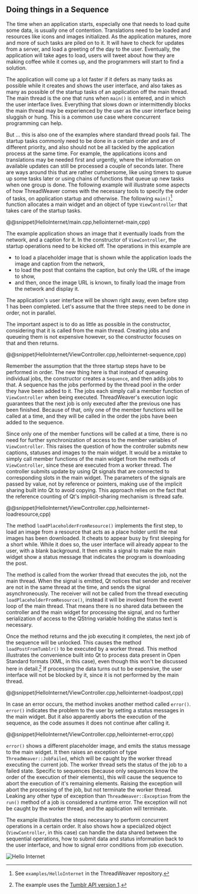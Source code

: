 ## Doing things in a Sequence

The time when an application starts, especially one that needs
to load quite some data, is usually one of contention. Translations
need to be loaded and resources like icons and images initialized. As
the application matures, more and more of such tasks are piled on to
it. It will have to check for updates from a server, and load a
greeting of the day to the user. Eventually, the application will
take ages to load, users will tweet about how they are making coffee
while it comes up, and the programmers will start to find a solution. 

The application will come up a lot faster if it defers as many
tasks as possible while it creates and shows the user interface, and
also takes as many as possible of the startup tasks of an application
off the main thread. The main thread is the one that runs when
`main()` is entered, and in which the user interface lives. Everything
that slows down or intermittendly blocks the main thread may be
experienced by the user as the user interface being sluggish or
hung. This is a common use case where concurrent programming can
help. 

But ... this is also one of the examples where standard thread pools
fail. The startup tasks commonly need to be done in a certain order
and are of different priority, and also should not be all tackled by
the application process at the same time. 
For example, the applications icons and translations may be needed
first and urgently, where the information on available updates can
still be processed a couple of seconds later. There are ways around
this that are rather cumbersome, like using timers to queue up some
tasks later or using chains of functions that queue up new tasks when
one group is done. The following example will illustrate some aspects
of how ThreadWeaver comes with the necessary tools to specify the
order of tasks, on application startup and otherwise. The following
`main()`[^4] function allocates a main widget and an object of type
`ViewController` that takes care of the startup tasks.

@@snippet(HelloInternet/main.cpp,hellointernet-main,cpp)

The example application shows an image that it eventually loads from
the network, and a caption for it. In the constructor of
`ViewController`, the startup operations need to be kicked off. The
operations in this example are 

* to load a placeholder image that is shown while the application
  loads the image and caption from the network,
* to load the post that contains the caption, but only the URL of the
  image to show,
* and then, once the image URL is known, to finally load the image
  from the network and display it.

The application's user interface will be shown right away, even before
step 1 has been completed. Let's assume that the three steps need to
be done in order, not in parallel.

The important aspect is to do as little as possible in the
constructor, considering that it is called from the main
thread. Creating jobs and queueing them is not expensive however, so
the constructor focuses on that and then returns.

@@snippet(HelloInternet/ViewController.cpp,hellointernet-sequence,cpp)

Remember the assumption that the three startup steps have to be
performed in order. The new thing here is that instead of queueing
individual jobs, the constructor creates a `Sequence`, and then adds
jobs to that. A sequence has the jobs performed by the thread pool in
the order they have been added to it. The jobs each simply call a
member function of `ViewController` when being
executed. ThreadWeaver's execution logic guarantees that the next job
is only executed after the previous one has been finished. Because of
that, only one of the member functions will be called at a time, and
they will be called in the order the jobs have been added to the
sequence. 

Since only one of the member functions will be called at a time, there
is no need for further synchronization of access to the member
variables of `ViewController`. This raises the question of how the
controller submits new captions, statuses and images to the main
widget. It would be a mistake to simply call member functions of the
main widget from the methods of `ViewController`, since these are
executed from a worker thread. The controller submits update by using
Qt signals that are connected to corresponding slots in the main
widget. The parameters of the signals are passed by value, not by
reference or pointers, making use of the implicit sharing built into
Qt to avoid copying. This approach relies on the fact that the
reference counting of Qt's implicit-sharing mechanism is thread safe. 

@@snippet(HelloInternet/ViewController.cpp,hellointernet-loadresource,cpp)

The method `loadPlaceholderFromResource()` implements the first step,
to load an image from a resource that acts as a place holder until the
real images has been downloaded. It cheats to appear busy by first
sleeping for a short while. While it does so, the user interface will
already appear to the user, with a blank background. It then emits a
signal to make the main widget show a status message that indicates
the program is downloading the post. 

The method is called from the worker thread that executes the job, not
the main thread. When the signal is emitted, Qt notices that sender and
receiver are not in the same thread at the time, and sends the signal
asynchroneously. The receiver will not be called from the thread
executing `loadPlaceholderFromResource()`, instead it will be invoked
from the event loop of the main thread. That means there is no shared
data between the controller and the main widget for processing the
signal, and no further serialization of access to the QString variable
holding the status text is necessary.

Once the method returns and the job executing it completes, the next
job of the sequence will be unlocked. This causes the method
`loadPostFromTumblr()` to be executed by a worker thread. This method
illustrates the convenience built into Qt to process data present in
Open Standard formats (XML, in this case), even though this won't be
discussed here in detail.[^5] If processing the data turns out to be
expensive, the user interface will not be blocked by it, since it
is not performed by the main thread.

@@snippet(HelloInternet/ViewController.cpp,hellointernet-loadpost,cpp)

In case an error occurs, the method invokes another method called
`error()`. `error()` indicates the problem to the user by setting a
status messages in the main widget. But it also apparently aborts the
execution of the sequence, as the code assumes it does not continue
after calling it.

@@snippet(HelloInternet/ViewController.cpp,hellointernet-error,cpp)

`error()` shows a different placeholder image, and emits the status
message to the main widget. It then raises an exception of type
`ThreadWeaver::JobFailed`, which will be caught by the worker thread
executing the current job. The worker thread sets the status of
the job to a failed state. Specific to sequences (because only
sequences know the order of the execution of their elements), this
will cause the sequence to abort the execution of it's remaining
elements. Raising the exception will abort the processing of the job,
but not terminate the worker thread. Leaking any other type of
exception than `ThreadWeaver::Exception` from the `run()` method of a
job is considered a runtime error. The exception will not be caught by
the worker thread, and the application will terminate. 

The example illustrates the steps necessary to perform concurrent
operations in a certain order. It also shows how a specialized
object (`ViewController`, in this case) can handle the data shared
between the sequential operations, how to submit data and status
information back to the user interface, and how to signal error
conditions from job execution.

![Hello Internet](screenshots/HelloInternet.png "The HelloInternet
 example, after downloading the post") 

[^4]: See `examples/HelloInternet` in the ThreadWeaver repository.
[^5]: The example uses the
[Tumblr API version 1](https://www.tumblr.com/docs/en/api/v1). 
